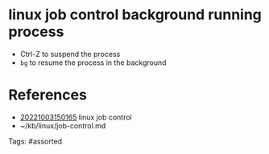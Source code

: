 # linux job control background running process
- Ctrl-Z to suspend the process
- `bg` to resume the process in the background

# References
- [20221003150165](/zet/20221003150165/README.md) linux job control
- ~/kb/linux/job-control.md

Tags:
    #assorted
